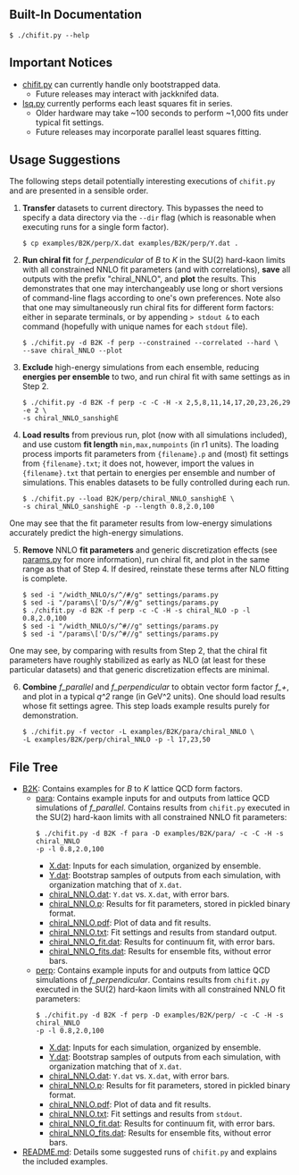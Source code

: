 <!---
  Created by Zechariah Gelzer (University of Iowa) on 2015-03-30.
  Copyright (C) 2015 Zechariah Gelzer.
 
  This program is free software: you can redistribute it and/or modify it under
  the terms of the GNU General Public License as published by the Free Software
  Foundation, either version 3 of the License, or any later version (see
  <http://www.gnu.org/licenses/>).
 
  This program is distributed in the hope that it will be useful, but WITHOUT
  ANY WARRANTY; without even the implied warranty of MERCHANTABILITY or FITNESS
  FOR A PARTICULAR PURPOSE. See the GNU General Public License for more details.
-->

Built-In Documentation
----------------------

    $ ./chifit.py --help

Important Notices
-----------------

+ [chifit.py](../chifit.py) can currently handle only bootstrapped data.
  + Future releases may interact with jackknifed data.
+ [lsq.py](../fitters/lsq.py) currently performs each least squares fit in
  series.
  + Older hardware may take ~100 seconds to perform ~1,000 fits under typical
    fit settings.
  + Future releases may incorporate parallel least squares fitting.

Usage Suggestions
-----------------

The following steps detail potentially interesting executions of `chifit.py` and
are presented in a sensible order.

1. **Transfer** datasets to current directory. This bypasses the need to specify
a data directory via the `--dir` flag (which is reasonable when executing runs
for a single form factor).
    ```
    $ cp examples/B2K/perp/X.dat examples/B2K/perp/Y.dat .
    ```

2. **Run chiral fit** for *f_perpendicular* of *B* to *K* in the SU(2) hard-kaon
limits with all constrained NNLO fit parameters (and with correlations),
**save** all outputs with the prefix "chiral_NNLO", and **plot** the results.
This demonstrates that one may interchangeably use long or short versions of
command-line flags according to one's own preferences. Note also that one may
simultaneously run chiral fits for different form factors: either in separate
terminals, or by appending `> stdout &` to each command (hopefully with unique
names for each `stdout` file).
    ```
    $ ./chifit.py -d B2K -f perp --constrained --correlated --hard \
    --save chiral_NNLO --plot
    ```

3. **Exclude** high-energy simulations from each ensemble, reducing
**energies per ensemble** to two, and run chiral fit with same settings as in
Step 2.
    ```
    $ ./chifit.py -d B2K -f perp -c -C -H -x 2,5,8,11,14,17,20,23,26,29 -e 2 \
    -s chiral_NNLO_sanshighE
    ```

4. **Load results** from previous run, plot (now with all simulations included),
and use custom **fit length** `min,max,numpoints` (in r1 units). The loading
process imports fit parameters from `{filename}.p` and (most) fit settings from
`{filename}.txt`; it does not, however, import the values in `{filename}.txt`
that pertain to energies per ensemble and number of simulations. This enables
datasets to be fully controlled during each run.
    ```
    $ ./chifit.py --load B2K/perp/chiral_NNLO_sanshighE \
    -s chiral_NNLO_sanshighE -p --length 0.8,2.0,100
    ```
One may see that the fit parameter results from low-energy simulations
accurately predict the high-energy simulations.

5. **Remove** NNLO **fit parameters** and generic discretization effects (see
[params.py](../settings/params.py) for more information), run chiral fit, and
plot in the same range as that of Step 4. If desired, reinstate these terms
after NLO fitting is complete.
    ```
    $ sed -i "/width_NNLO/s/^/#/g" settings/params.py
    $ sed -i "/params\['D/s/^/#/g" settings/params.py
    $ ./chifit.py -d B2K -f perp -c -C -H -s chiral_NLO -p -l 0.8,2.0,100
    $ sed -i "/width_NNLO/s/^#//g" settings/params.py
    $ sed -i "/params\['D/s/^#//g" settings/params.py
    ```
One may see, by comparing with results from Step 2, that the chiral fit
parameters have roughly stabilized as early as NLO (at least for these
particular datasets) and that generic discretization effects are minimal.

6. **Combine** *f_parallel* and *f_perpendicular* to obtain vector form factor
*f_+*, and plot in a typical *q^2* range (in GeV^2 units). One should load
results whose fit settings agree. This step loads example results purely for
demonstration.
    ```
    $ ./chifit.py -f vector -L examples/B2K/para/chiral_NNLO \
    -L examples/B2K/perp/chiral_NNLO -p -l 17,23,50
    ```

File Tree
---------

+ [B2K](B2K): Contains examples for *B* to *K* lattice QCD form factors.
  + [para](B2K/para): Contains example inputs for and outputs from lattice QCD
    simulations of *f_parallel*. Contains results from `chifit.py` executed in
    the SU(2) hard-kaon limits with all constrained NNLO fit parameters:
    ```
    $ ./chifit.py -d B2K -f para -D examples/B2K/para/ -c -C -H -s chiral_NNLO 
    -p -l 0.8,2.0,100
    ```
    + [X.dat](B2K/para/X.dat): Inputs for each simulation, organized by
      ensemble.
    + [Y.dat](B2K/para/Y.dat): Bootstrap samples of outputs from each
      simulation, with organization matching that of `X.dat`.
    + [chiral_NNLO.dat](B2K/para/chiral_NNLO.dat): `Y.dat` vs. `X.dat`, with
      error bars.
    + [chiral_NNLO.p](B2K/para/chiral_NNLO.p): Results for fit parameters,
      stored in pickled binary format.
    + [chiral_NNLO.pdf](B2K/para/chiral_NNLO.pdf): Plot of data and fit results.
    + [chiral_NNLO.txt](B2K/para/chiral_NNLO.txt): Fit settings and results from
      standard output.
    + [chiral_NNLO_fit.dat](B2K/para/chiral_NNLO_fit.dat): Results for continuum
      fit, with error bars.
    + [chiral_NNLO_fits.dat](B2K/para/chiral_NNLO_fits.dat): Results for
      ensemble fits, without error bars.
  + [perp](B2K/perp): Contains example inputs for and outputs from lattice QCD
    simulations of *f_perpendicular*. Contains results from `chifit.py` executed
    in the SU(2) hard-kaon limits with all constrained NNLO fit parameters:
    ```
    $ ./chifit.py -d B2K -f perp -D examples/B2K/perp/ -c -C -H -s chiral_NNLO 
    -p -l 0.8,2.0,100
    ```
    + [X.dat](B2K/perp/X.dat): Inputs for each simulation, organized by
      ensemble.
    + [Y.dat](B2K/perp/Y.dat): Bootstrap samples of outputs from each
      simulation, with organization matching that of `X.dat`.
    + [chiral_NNLO.dat](B2K/perp/chiral_NNLO.dat): `Y.dat` vs. `X.dat`, with
      error bars.
    + [chiral_NNLO.p](B2K/perp/chiral_NNLO.p): Results for fit parameters,
      stored in pickled binary format.
    + [chiral_NNLO.pdf](B2K/perp/chiral_NNLO.pdf): Plot of data and fit results.
    + [chiral_NNLO.txt](B2K/perp/chiral_NNLO.txt): Fit settings and results from
      `stdout`.
    + [chiral_NNLO_fit.dat](B2K/perp/chiral_NNLO_fit.dat): Results for continuum
      fit, with error bars.
    + [chiral_NNLO_fits.dat](B2K/perp/chiral_NNLO_fits.dat): Results for
      ensemble fits, without error bars.
+ [README.md](README.md): Details some suggested runs of `chifit.py` and
  explains the included examples.
